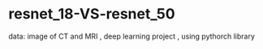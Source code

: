 # resnet_18-VS-resnet_50
data: image of CT and MRI , deep learning project , using pythorch library 
